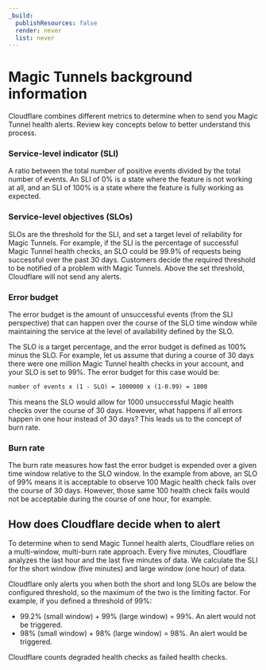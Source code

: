 ```yaml
---
_build:
  publishResources: false
  render: never
  list: never
---
```


# Magic Tunnels background information

Cloudflare combines different metrics to determine when to send you Magic Tunnel health alerts. Review key concepts below to better understand this process.

### Service-level indicator (SLI)

A ratio between the total number of positive events divided by the total number of events. An SLI of 0% is a state where the feature is not working at all, and an SLI of 100% is a state where the feature is fully working as expected.

### Service-level objectives (SLOs)

SLOs are the threshold for the SLI, and set a target level of reliability for Magic Tunnels. For example, if the SLI is the percentage of successful Magic Tunnel health checks, an SLO could be 99.9% of requests being successful over the past 30 days. Customers decide the required threshold to be notified of a problem with Magic Tunnels. Above the set threshold, Cloudflare will not send any alerts.

### Error budget

The error budget is the amount of unsuccessful events (from the SLI perspective) that can happen over the course of the SLO time window while maintaining the service at the level of availability defined by the SLO.

The SLO is a target percentage, and the error budget is defined as 100% minus the SLO. For example, let us assume that during a course of 30 days there were one million Magic Tunnel health checks in your account, and your SLO is set to 99%. The error budget for this case would be:

```txt
number of events x (1 - SLO) = 1000000 x (1-0.99) = 1000
```

This means the SLO would allow for 1000 unsuccessful Magic health checks over the course of 30 days. However, what happens if all errors happen in one hour instead of 30 days? This leads us to the concept of burn rate.

### Burn rate

The burn rate measures how fast the error budget is expended over a given time window relative to the SLO window. In the example from above, an SLO of 99% means it is acceptable to observe 100 Magic health check fails over the course of 30 days. However, those same 100 health check fails would not be acceptable during the course of one hour, for example.

## How does Cloudflare decide when to alert

To determine when to send Magic Tunnel health alerts, Cloudflare relies on a multi-window, multi-burn rate approach. Every five minutes, Cloudflare analyzes the last hour and the last five minutes of data. We calculate the SLI for the short window (five minutes) and large window (one hour) of data.

Cloudflare only alerts you when both the short and long SLOs are below the configured threshold, so the maximum of the two is the limiting factor. For example, if you defined a threshold of 99%:
- 99.2% (small window) + 99% (large window) = 99%. An alert would not be triggered.
- 98% (small window) + 98% (large window) = 98%. An alert would be triggered.

Cloudflare counts degraded health checks as failed health checks.